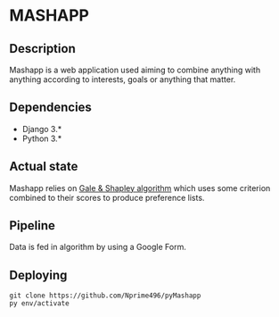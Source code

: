 # MASHAPP
## Description

Mashapp is a web application used aiming to combine anything with anything according to interests, goals or anything that matter.

## Dependencies

* Django 3.*
* Python 3.*

## Actual state
Mashapp relies on [Gale & Shapley algorithm](https://fr.wikipedia.org/wiki/Algorithme_de_Gale_et_Shapley) which uses some criterion combined to their scores to produce
preference lists.

## Pipeline
Data is fed in algorithm by using a Google Form.

## Deploying
```
git clone https://github.com/Nprime496/pyMashapp
py env/activate
```


